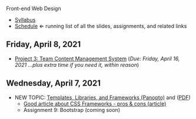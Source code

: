 Front-end Web Design

- [Syllabus](syllabus.md)
- [Schedule](schedule.md)   ⇐ running list of all the slides, assignments, and related links

## Friday, April 8, 2021

- [Project 3: Team Content Management System](project03-team-cms/instructions.md) (*Due: Friday, April 16, 2021 ...plus extra time if you need it, within reason*)

## Wednesday, April 7, 2021

- NEW TOPIC: [Templates,  Libraries, and Frameworks (Panopto)](https://rochester.hosted.panopto.com/Panopto/Pages/Viewer.aspx?id=ee37a590-a9be-40a5-aeda-ad0301135c44) and ([PDF](10-templates-libraries-frameworks/templates-libraries-frameworks.pdf))
  - [Good article about CSS Frameworks - pros & cons (article)](https://geekflare.com/best-css-frameworks/)
  - Assignment 9: Bootstrap (coming soon)

